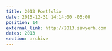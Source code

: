 ```yaml
---
title: 2013 Portfolio
date: 2015-12-31 14:14:00 -05:00
position: 14
external_link: http://2013.sawyerh.com
dates: 2013
section: archive
---
```


